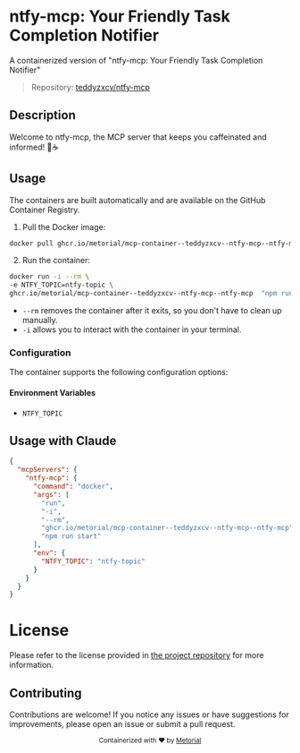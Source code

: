 
# ntfy-mcp: Your Friendly Task Completion Notifier

A containerized version of "ntfy-mcp: Your Friendly Task Completion Notifier"

> Repository: [teddyzxcv/ntfy-mcp](https://github.com/teddyzxcv/ntfy-mcp)

## Description

Welcome to ntfy-mcp, the MCP server that keeps you caffeinated and informed! 🚀☕️


## Usage

The containers are built automatically and are available on the GitHub Container Registry.

1. Pull the Docker image:

```bash
docker pull ghcr.io/metorial/mcp-container--teddyzxcv--ntfy-mcp--ntfy-mcp
```

2. Run the container:

```bash
docker run -i --rm \ 
-e NTFY_TOPIC=ntfy-topic \
ghcr.io/metorial/mcp-container--teddyzxcv--ntfy-mcp--ntfy-mcp  "npm run start"
```

- `--rm` removes the container after it exits, so you don't have to clean up manually.
- `-i` allows you to interact with the container in your terminal.



### Configuration

The container supports the following configuration options:




#### Environment Variables

- `NTFY_TOPIC`




## Usage with Claude

```json
{
  "mcpServers": {
    "ntfy-mcp": {
      "command": "docker",
      "args": [
        "run",
        "-i",
        "--rm",
        "ghcr.io/metorial/mcp-container--teddyzxcv--ntfy-mcp--ntfy-mcp",
        "npm run start"
      ],
      "env": {
        "NTFY_TOPIC": "ntfy-topic"
      }
    }
  }
}
```

# License

Please refer to the license provided in [the project repository](https://github.com/teddyzxcv/ntfy-mcp) for more information.

## Contributing

Contributions are welcome! If you notice any issues or have suggestions for improvements, please open an issue or submit a pull request.

<div align="center">
  <sub>Containerized with ❤️ by <a href="https://metorial.com">Metorial</a></sub>
</div>
  